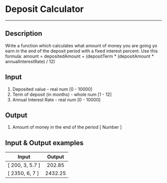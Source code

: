 # Deposit Calculator
---

## Description
Write a function which calculates what amount of money you are going yo earn in the end of the deposit period with a fixed interest percent.
Use this formula:    amount = depositedAmount + (depositTerm * (depositAmount * annualInterestRate) / 12)

## Input
1. Deposited value - real num [0 - 10000]
2. Term of deposit (in months) - whole num [1 - 12]
3. Annual Interest Rate - real num [0 - 10000]

## Output
1. Amount of money in the end of the period [ Number ]

## Input & Output examples

|      Input      |    Output   |
| --------------- | :---------: |
| [ 200, 3, 5.7 ] |   202.85    |
| [ 2350, 6, 7 ]  |   2432.25   |